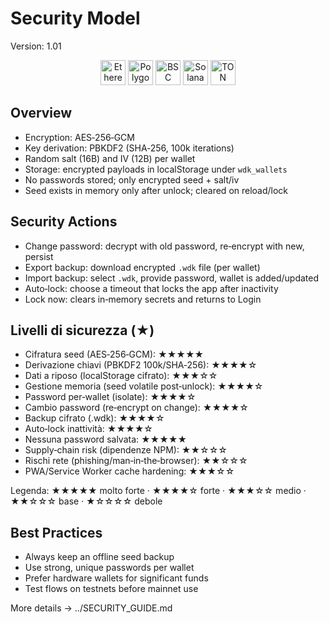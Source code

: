 # Security Model

Version: 1.01

<div align="center">
  <p>
    <img src="https://assets.coingecko.com/coins/images/279/small/ethereum.png" alt="Ethereum" width="40" height="40" title="Ethereum"/>
    <img src="https://assets.coingecko.com/coins/images/4713/small/matic-token-icon.png" alt="Polygon" width="40" height="40" title="Polygon"/>
    <img src="https://assets.coingecko.com/coins/images/825/small/bnb-icon2_2x.png" alt="BSC" width="40" height="40" title="BNB Smart Chain"/>
    <img src="https://assets.coingecko.com/coins/images/4128/small/solana.png" alt="Solana" width="40" height="40" title="Solana"/>
    <img src="https://assets.coingecko.com/coins/images/17980/small/ton_symbol.png" alt="TON" width="40" height="40" title="TON"/>
  </p>
</div>

## Overview

- Encryption: AES‑256‑GCM
- Key derivation: PBKDF2 (SHA‑256, 100k iterations)
- Random salt (16B) and IV (12B) per wallet
- Storage: encrypted payloads in localStorage under `wdk_wallets`
- No passwords stored; only encrypted seed + salt/iv
- Seed exists in memory only after unlock; cleared on reload/lock

## Security Actions

- Change password: decrypt with old password, re‑encrypt with new, persist
- Export backup: download encrypted `.wdk` file (per wallet)
- Import backup: select `.wdk`, provide password, wallet is added/updated
- Auto‑lock: choose a timeout that locks the app after inactivity
- Lock now: clears in‑memory secrets and returns to Login

## Livelli di sicurezza (★)

- Cifratura seed (AES‑256‑GCM): ★★★★★
- Derivazione chiavi (PBKDF2 100k/SHA‑256): ★★★★☆
- Dati a riposo (localStorage cifrato): ★★★☆☆
- Gestione memoria (seed volatile post‑unlock): ★★★★☆
- Password per‑wallet (isolate): ★★★★☆
- Cambio password (re‑encrypt on change): ★★★★☆
- Backup cifrato (.wdk): ★★★★☆
- Auto‑lock inattività: ★★★★☆
- Nessuna password salvata: ★★★★★
- Supply‑chain risk (dipendenze NPM): ★★☆☆☆
- Rischi rete (phishing/man‑in‑the‑browser): ★★☆☆☆
- PWA/Service Worker cache hardening: ★★★☆☆

Legenda: ★★★★★ molto forte · ★★★★☆ forte · ★★★☆☆ medio · ★★☆☆☆ base · ★☆☆☆☆ debole

## Best Practices

- Always keep an offline seed backup
- Use strong, unique passwords per wallet
- Prefer hardware wallets for significant funds
- Test flows on testnets before mainnet use

More details → ../SECURITY_GUIDE.md